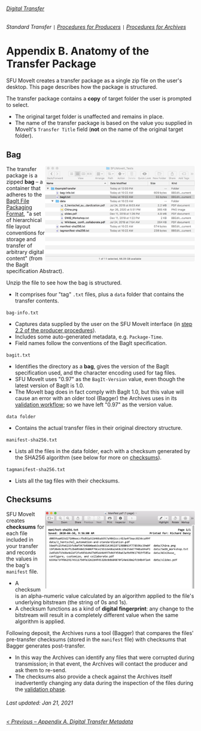 ###### [Digital Transfer](../../README.md)
###### Standard Transfer `|` [Procedures for Producers](../standard-producers/00-introduction.md) `|` [Procedures for Archives](../standard-archives/00-introduction.md)

# Appendix B. Anatomy of the Transfer Package
SFU MoveIt creates a transfer package as a single zip file on the user's desktop. This page describes how the package is structured.

The transfer package contains a **copy** of target folder the user is prompted to select.
- The original target folder is unaffected and remains in place.
- The name of the transfer package is based on the value you supplied in MoveIt's `Transfer Title` field (**not** on the name of the original target folder).

## Bag
<img align="right" width="400" src="../../screenshots/app-bag.png">

The transfer package is a zipped **bag** – a container that adheres to the [BagIt File Packaging Format](https://tools.ietf.org/html/rfc8493), "a set of hierarchical file layout conventions for storage and transfer of arbitrary digital content" (from the BagIt specification Abstract).

Unzip the file to see how the bag is structured.
- It comprises four "tag" `.txt` files, plus a `data` folder that contains the transfer contents.

`bag-info.txt`
- Captures data supplied by the user on the SFU MoveIt interface (in [step 2.2 of the producer procedures](../standard-producers/02-transferm.d#23-create-a-transfer-package-with-sfu-moveit)).
- Includes some auto-generated metadata, e.g. `Package-Time`.
- Field names follow the conventions of the BagIt specification.

`bagit.txt`
- Identifies the directory as a **bag**, gives the version of the BagIt specification used, and the character encoding used for tag files.
- SFU MoveIt uses "0.97" as the `BagIt-Version` value, even though the latest version of BagIt is 1.0.
- The MoveIt bag does in fact comply with BagIt 1.0, but this value will cause an error with an older tool (Bagger) the Archives uses in its [validation workflow](../standard-archives/03-validation.md#32-validate-bag); so we have left "0.97" as the version value.

`data folder`
- Contains the actual transfer files in their original directory structure.

`manifest-sha256.txt`
- Lists all the files in the data folder, each with a checksum generated by the SHA256 algorithm (see below for more on [checksums](#checksums)).

`tagmanifest-sha256.txt`
- Lists all the tag files with their checksums.

## Checksums
<img align="right" width="400" src="../../screenshots/app-checksums.png">

SFU MoveIt creates **checksums** for each file included in your transfer and records the values in the bag's `manifest` file.
- A checksum is an alpha-numeric value calculated by an algorithm applied to the file's underlying bitstream (the string of 0s and 1s).
- A checksum functions as a kind of **digital fingerprint**: any change to the bitstream will result in a completely different value when the same algorithm is applied.

Following deposit, the Archives runs a tool (Bagger) that compares the files' pre-transfer checksums (stored in the `manifest` file) with checksums that Bagger generates post-transfer.
-	In this way the Archives can identify any files that were corrupted during transmission; in that event, the Archives will contact the producer and ask them to re-send.
- The checksums also provide a check against the Archives itself inadvertently changing any data during the inspection of the files during the [validation phase](../standard-archives/03-validation.md).

###### Last updated: Jan 21, 2021
###### [< Previous – Appendix A. Digital Transfer Metadata](a-transfer-Metadata.md)
